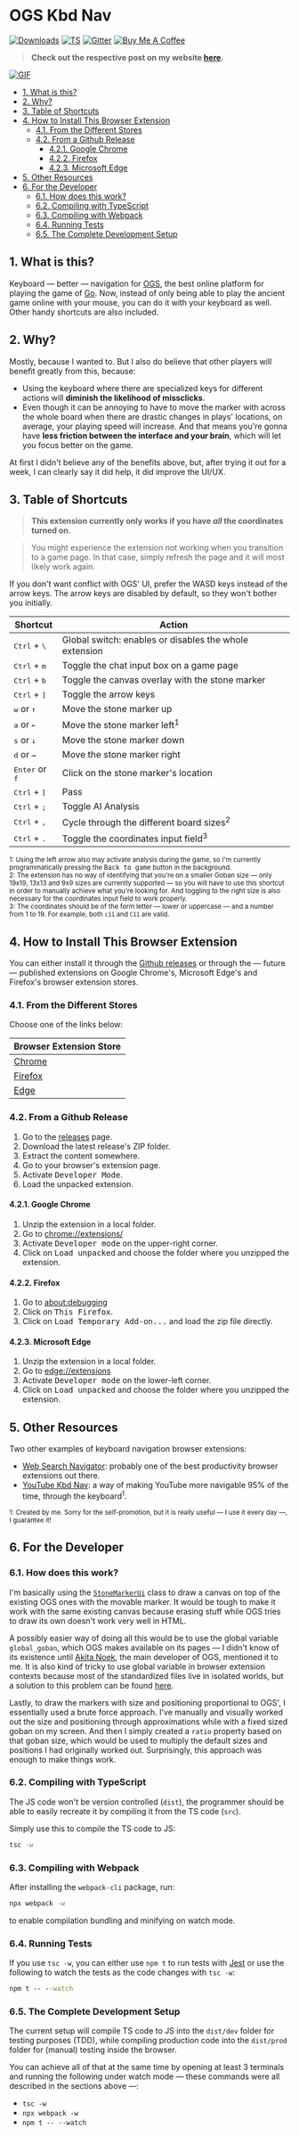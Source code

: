# OGS Kbd Nav

[![Downloads][github_downloads]][github_releases]
[![TS][github_ci_badge]][github_actions]
[![Gitter][gitter_svg]][gitter_badge]
[![Buy Me A Coffee][buy_me_a_coffee_badge]][buy_me_a_coffee_donation]

> **Check out the respective post on my website [here][fanaro_post].**

[![GIF][gif]][github_releases]


[buy_me_a_coffee_badge]: assets/buy_me_a_coffee_shield.svg
[buy_me_a_coffee_donation]: https://www.buymeacoffee.com/psygo
[fanaro_post]: https://fanaro.com.br/ogs-kbd-nav/
[gif]: assets/demo.gif
[github_actions]: https://github.com/FanaroEngineering/ogs_kbd_nav/actions
[github_ci_badge]: https://github.com/FanaroEngineering/ogs_kbd_nav/workflows/TS/badge.svg
[github_downloads]: https://img.shields.io/github/downloads/FanaroEngineering/ogs_kbd_nav/total.svg
[github_releases]: https://github.com/FanaroEngineering/ogs_kbd_nav/releases
[gitter_svg]: https://badges.gitter.im/OGS-Kbd-Nav/community.svg
[gitter_badge]: https://gitter.im/OGS-Kbd-Nav/community?utm_source=badge&utm_medium=badge&utm_campaign=pr-badge&utm_content=badge

<!-- TOC depthFrom:2 -->

- [1. What is this?](#1-what-is-this)
- [2. Why?](#2-why)
- [3. Table of Shortcuts](#3-table-of-shortcuts)
- [4. How to Install This Browser Extension](#4-how-to-install-this-browser-extension)
    - [4.1. From the Different Stores](#41-from-the-different-stores)
    - [4.2. From a Github Release](#42-from-a-github-release)
        - [4.2.1. Google Chrome](#421-google-chrome)
        - [4.2.2. Firefox](#422-firefox)
        - [4.2.3. Microsoft Edge](#423-microsoft-edge)
- [5. Other Resources](#5-other-resources)
- [6. For the Developer](#6-for-the-developer)
    - [6.1. How does this work?](#61-how-does-this-work)
    - [6.2. Compiling with TypeScript](#62-compiling-with-typescript)
    - [6.3. Compiling with Webpack](#63-compiling-with-webpack)
    - [6.4. Running Tests](#64-running-tests)
    - [6.5. The Complete Development Setup](#65-the-complete-development-setup)

<!-- /TOC -->

## 1. What is this?

Keyboard &mdash; better &mdash; navigation for [OGS][ogs], the best online platform for playing the game of [Go][go]. Now, instead of only being able to play the ancient game online with your mouse, you can do it with your keyboard as well. Other handy shortcuts are also included.


[go]: https://en.wikipedia.org/wiki/Go_(game)
[ogs]: https://online-go.com/

## 2. Why?

Mostly, because I wanted to. But I also do believe that other players will benefit greatly from this, because:

- Using the keyboard where there are specialized keys for different actions will **diminish the likelihood of missclicks**.
- Even though it can be annoying to have to move the marker with across the whole board when there are drastic changes in plays' locations, on average, your playing speed will increase. And that means you're gonna have **less friction between the interface and your brain**, which will let you focus better on the game.

At first I didn't believe any of the benefits above, but, after trying it out for a week, I can clearly say it did help, it did improve the UI/UX.

## 3. Table of Shortcuts

> **This extension currently only works if you have *all* the coordinates turned on.**

> You might experience the extension not working when you transition to a game page. In that case, simply refresh the page and it will most likely work again.

If you don't want conflict with OGS' UI, prefer the WASD keys instead of the arrow keys. The arrow keys are disabled by default, so they won't bother you initially.

| Shortcut                          | Action                                                 |
| --------------------------------- | ------------------------------------------------------ |
| <kbd>Ctrl</kbd> + <kbd>\\</kbd>   | Global switch: enables or disables the whole extension |
| <kbd>Ctrl</kbd> + <kbd>m</kbd>    | Toggle the chat input box on a game page               |
| <kbd>Ctrl</kbd> + <kbd>b</kbd>    | Toggle the canvas overlay with the stone marker        |
| <kbd>Ctrl</kbd> + <kbd>]</kbd>    | Toggle the arrow keys                                  |
| <kbd>w</kbd> or <kbd>&uarr;</kbd> | Move the stone marker up                               |
| <kbd>a</kbd> or <kbd>&larr;</kbd> | Move the stone marker left<sup>1</sup>                 |
| <kbd>s</kbd> or <kbd>&darr;</kbd> | Move the stone marker down                             |
| <kbd>d</kbd> or <kbd>&rarr;</kbd> | Move the stone marker right                            |
| <kbd>Enter</kbd> or <kbd>f</kbd>  | Click on the stone marker's location                   |
| <kbd>Ctrl</kbd> + <kbd>[</kbd>    | Pass                                                   |
| <kbd>Ctrl</kbd> + <kbd>;</kbd>    | Toggle AI Analysis                                     |
| <kbd>Ctrl</kbd> + <kbd>,</kbd>    | Cycle through the different board sizes<sup>2</sup>    |
| <kbd>Ctrl</kbd> +  <kbd>.</kbd>   | Toggle the coordinates input field<sup>3</sup>         |

<sub>1: Using the left arrow also may activate analysis during the game, so I'm currently programmatically pressing the <kbd>Back to game</kbd> button in the background.</sub> 
\
<sub>2: The extension has no way of identifying that you're on a smaller Goban size &mdash; only 19x19, 13x13 and 9x9 sizes are currently supported &mdash; so you will have to use this shortcut in order to manually achieve what you're looking for. And toggling to the right size is also necessary for the coordinates input field to work properly.</sub>
\
<sub>3: The coordinates should be of the form letter &mdash; lower or uppercase &mdash; and a number from 1 to 19. For example, both `c11` and `C11` are valid.</sub>

## 4. How to Install This Browser Extension

You can either install it through the [Github releases][releases] or through the &mdash; future &mdash; published extensions on Google Chrome's, Microsoft Edge's and Firefox's browser extension stores.


[releases]: https://github.com/FanaroEngineering/ogs_kbd_nav/releases

### 4.1. From the Different Stores

Choose one of the links below:

| Browser Extension Store |
| ----------------------- |
| [Chrome][chrome]        |
| [Firefox][firefox]      |
| [Edge][edge]            |


[chrome]: https://chrome.google.com/webstore/detail/ogs-kbd-nav/blcjnnogmdhggfgdpploigilegjdopmp?hl=en&authuser=0
[edge]: https://microsoftedge.microsoft.com/addons/detail/ogs-kbd-nav/hghfjmadiodnkelleppombenchlcbjol
[firefox]: https://addons.mozilla.org/en-US/firefox/addon/ogs-kbd-nav/?utm_source=addons.mozilla.org&utm_medium=referral&utm_content=search

### 4.2. From a Github Release

1. Go to the [releases][releases] page.
1. Download the latest release's ZIP folder.
1. Extract the content somewhere.
1. Go to your browser's extension page.
1. Activate <kbd>Developer Mode</kbd>.
1. Load the unpacked extension.

#### 4.2.1. Google Chrome

1. Unzip the extension in a local folder.
1. Go to [chrome://extensions/][chrome_extensions]
1. Activate <kbd>Developer mode</kbd> on the upper-right corner.
1. Click on <kbd>Load unpacked</kbd> and choose the folder where you unzipped the extension.


[chrome_extensions]: chrome://extensions/

#### 4.2.2. Firefox

1. Go to [about:debugging][about_debugging]
1. Click on <kbd>This Firefox</kbd>.
1. Click on <kbd>Load Temporary Add-on...</kbd> and load the zip file directly.


[about_debugging]: about:debugging

#### 4.2.3. Microsoft Edge

1. Unzip the extension in a local folder.
1. Go to [edge://extensions][edge_extensions]
1. Activate <kbd>Developer mode</kbd> on the lower-left corner.
1. Click on <kbd>Load unpacked</kbd> and choose the folder where you unzipped the extension.


[edge_extensions]: edge://extensions/

## 5. Other Resources

Two other examples of keyboard navigation browser extensions:

- [Web Search Navigator][web_search_navigator]: probably one of the best productivity browser extensions out there.
- [YouTube Kbd Nav][youtube_kbd_nav]: a way of making YouTube more navigable 95% of the time, through the keyboard<sup>1</sup>.


<sub>1: Created by me. Sorry for the self-promotion, but it is really useful &mdash; I use it every day &mdash;, I guarantee it!</sub>


[web_search_navigator]: https://github.com/infokiller/web-search-navigator
[youtube_kbd_nav]: https://github.com/FanaroEngineering/youtube_kbd_nav

## 6. For the Developer

### 6.1. How does this work?

I'm basically using the [`StoneMarkerUi`][stonemarkerui] class to draw a canvas on top of the existing OGS ones with the movable marker. It would be tough to make it work with the same existing canvas because erasing stuff while OGS tries to draw its own doesn't work very well in HTML.

A possibly easier way of doing all this would be to use the global variable `global_goban`, which OGS makes available on its pages &mdash; I didn't know of its existence until [Akita Noek][anoek], the main developer of OGS, mentioned it to me. It is also kind of tricky to use global variable in browser extension contexts because most of the standardized files live in isolated worlds, but a solution to this problem can be found [here][so_global_variable].

Lastly, to draw the markers with size and positioning proportional to OGS', I essentially used a brute force approach. I've manually and visually worked out the size and positioning through approximations while with a fixed sized goban on my screen. And then I simply created a `ratio` property based on that goban size, which would be used to multiply the default sizes and positions I had originally worked out. Surprisingly, this approach was enough to make things work. 


[anoek]: https://github.com/anoek
[so_global_variable]: https://stackoverflow.com/a/64823100/4756173
[stonemarkerui]: lib/src/ui/stone_marker_ui.ts

### 6.2. Compiling with TypeScript

The JS code won't be version controlled (`dist`), the programmer should be able to easily recreate it by compiling it from the TS code (`src`).

Simply use this to compile the TS code to JS:

```cmd
tsc -w
```

### 6.3. Compiling with Webpack

After installing the `webpack-cli` package, run:

```cmd
npx webpack -w
```

to enable compilation bundling and minifying on watch mode.

### 6.4. Running Tests

If you use `tsc -w`, you can either use `npm t` to run tests with [Jest][jest] or use the following to watch the tests as the code changes with `tsc -w`:

```cmd
npm t -- --watch
```


[jest]: https://jestjs.io/en/

### 6.5. The Complete Development Setup

The current setup will compile TS code to JS into the `dist/dev` folder for testing purposes (TDD), while compiling production code into the `dist/prod` folder for (manual) testing inside the browser.

You can achieve all of that at the same time by opening at least 3 terminals and running the following under watch mode &mdash; these commands were all described in the sections above &mdash;:

- `tsc -w`
- `npx webpack -w`
- `npm t -- --watch`